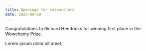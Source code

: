 ```yaml
---
title: Openings for researchers
date: 2023-09-09
---
```


Congratulations to Richard Hendricks for winning first place in the Wowchemy Prize.

<!--more-->

Lorem ipsum dolor sit amet,